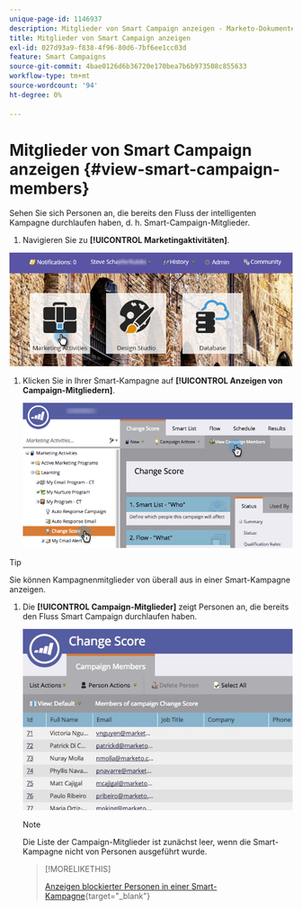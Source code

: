 ```yaml
---
unique-page-id: 1146937
description: Mitglieder von Smart Campaign anzeigen - Marketo-Dokumente - Produktdokumentation
title: Mitglieder von Smart Campaign anzeigen
exl-id: 027d93a9-f838-4f96-80d6-7bf6ee1cc03d
feature: Smart Campaigns
source-git-commit: 4bae0126d6b36720e170bea7b6b973508c855633
workflow-type: tm+mt
source-wordcount: '94'
ht-degree: 0%

---
```


# Mitglieder von Smart Campaign anzeigen {#view-smart-campaign-members}

Sehen Sie sich Personen an, die bereits den Fluss der intelligenten Kampagne durchlaufen haben, d. h. Smart-Campaign-Mitglieder.

1. Navigieren Sie zu **[!UICONTROL Marketingaktivitäten]**.

![](assets/login-marketing-activities.png)

1. Klicken Sie in Ihrer Smart-Kampagne auf **[!UICONTROL Anzeigen von Campaign-Mitgliedern]**.

   ![](assets/changescore-hands.png)

>[!TIP]
>
>Sie können Kampagnenmitglieder von überall aus in einer Smart-Kampagne anzeigen.

1. Die **[!UICONTROL Campaign-Mitglieder]** zeigt Personen an, die bereits den Fluss Smart Campaign durchlaufen haben.

   ![](assets/smartcampaignheader-complete.jpg)

   >[!NOTE]
   >
   >Die Liste der Campaign-Mitglieder ist zunächst leer, wenn die Smart-Kampagne nicht von Personen ausgeführt wurde.

   >[!MORELIKETHIS]
   >
   >[Anzeigen blockierter Personen in einer Smart-Kampagne](/help/marketo/product-docs/core-marketo-concepts/smart-campaigns/smart-campaign-data/view-blocked-people-in-a-smart-campaign.md){target="_blank"}
